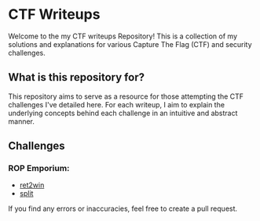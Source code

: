 # CTF Writeups

Welcome to the my CTF writeups Repository! This is a collection of my solutions and explanations for various Capture The Flag (CTF) and security challenges. 

## What is this repository for?

This repository aims to serve as a resource for those attempting the CTF challenges I've detailed here. For each writeup, I aim to explain the underlying concepts behind each challenge in an intuitive and abstract manner.

## Challenges

### ROP Emporium:

- [ret2win](./ROP%20Emporium/ret2win/README.md)
- [split](./ROP%20Emporium/split/README.md)

If you find any errors or inaccuracies, feel free to create a pull request.
